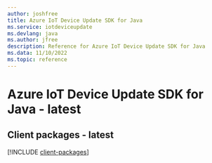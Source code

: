 ```yaml
---
author: joshfree
title: Azure IoT Device Update SDK for Java
ms.service: iotdeviceupdate
ms.devlang: java
ms.author: jfree
description: Reference for Azure IoT Device Update SDK for Java
ms.data: 11/10/2022
ms.topic: reference
---
```

# Azure IoT Device Update SDK for Java - latest

## Client packages - latest
[!INCLUDE [client-packages](iot-device-update-client-index.md)]